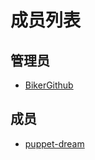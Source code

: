 # 成员列表
## 管理员
- [BikerGithub](https://github.com/BikerGitHub "张瀚之")
## 成员
- [puppet-dream](https://github.com/puppet-dream "徐咏樟")
